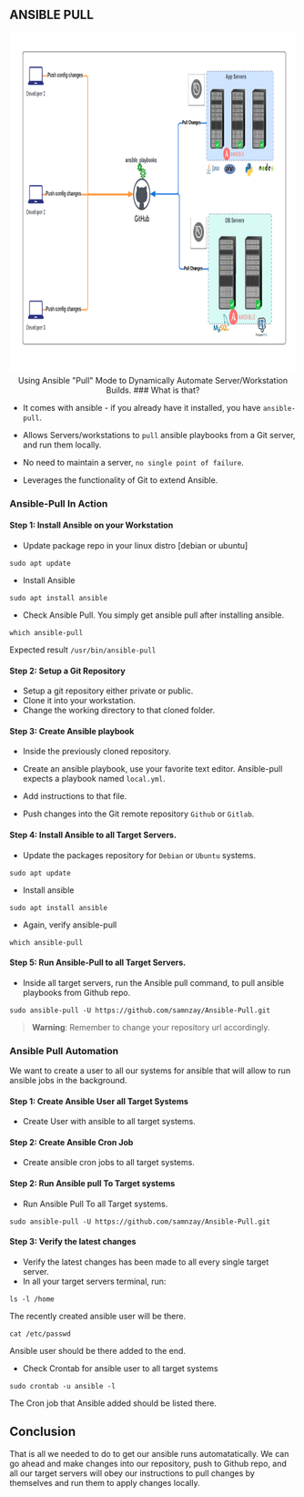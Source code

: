 ## ANSIBLE PULL
<p align="center">

<img width="100%" height="600" src="/Ansible-Pull/Architecture/Ansible-Pull.png" alt="Ansible-Automation">
Using Ansible "Pull" Mode to Dynamically Automate Server/Workstation Builds.
### What is that?

- It comes with ansible - if you already have it installed, you have `ansible-pull`.
- Allows Servers/workstations to `pull` ansible playbooks from a Git server, and run them locally.

- No need to maintain a server, `no single point of failure`.
- Leverages the functionality of Git to extend Ansible.

### Ansible-Pull In Action

#### Step 1: Install Ansible on your Workstation

- Update package repo in your linux distro [debian or ubuntu]
```shell
sudo apt update

```
- Install Ansible
```shell
sudo apt install ansible
```
- Check Ansible Pull. You simply get ansible pull after installing ansible.
```shell
which ansible-pull
```
Expected result
```/usr/bin/ansible-pull```
#### Step 2: Setup a Git Repository
- Setup a git repository either private or public.
- Clone it into your workstation.
- Change the working directory to that cloned folder.

#### Step 3: Create Ansible playbook
- Inside the previously cloned repository.
- Create an ansible playbook, use your favorite text editor. Ansible-pull expects a playbook named `local.yml`.

- Add instructions to that file.
- Push changes into the Git remote repository `Github` or `Gitlab`.

#### Step 4: Install Ansible to all Target Servers.
- Update the packages repository for `Debian` or `Ubuntu` systems.
```shell
sudo apt update
```
- Install ansible 
```shell
sudo apt install ansible
```
- Again, verify ansible-pull
```shell
which ansible-pull
```

#### Step 5: Run Ansible-Pull to all Target Servers.
- Inside all target servers, run the Ansible pull command, to pull ansible playbooks from Github repo.
```shell
sudo ansible-pull -U https://github.com/samnzay/Ansible-Pull.git
```
>**Warning**: Remember to change your repository url accordingly.

### Ansible Pull Automation

We want to create a user to all our systems for ansible that will allow to run ansible jobs in the background.

#### Step 1: Create Ansible User all Target Systems
- Create User with ansible to all target systems.

#### Step 2: Create Ansible Cron Job
- Create ansible cron jobs to all target systems.

#### Step 2: Run Ansible pull To Target systems
- Run Ansible Pull To all Target systems.

```shell
sudo ansible-pull -U https://github.com/samnzay/Ansible-Pull.git
```

#### Step 3: Verify the latest changes
- Verify the latest changes has been made to all every single target server.
- In all your target servers terminal, run:
```shell
ls -l /home
```

The recently created ansible user will be there.

```shell
cat /etc/passwd
```
Ansible user should be there added to the end.

-  Check Crontab for ansible user to all target systems
```shell
sudo crontab -u ansible -l
```
The Cron job that Ansible added should be listed there.

## Conclusion

That is all we needed to do to get our ansible runs automatatically.
We can go ahead and make changes into our repository, push to Github repo, and all our target servers will obey our instructions to pull changes by themselves and run them to apply changes locally.

